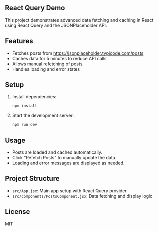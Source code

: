 ## React Query Demo

This project demonstrates advanced data fetching and caching in React using React Query and the JSONPlaceholder API.

## Features

- Fetches posts from https://jsonplaceholder.typicode.com/posts
- Caches data for 5 minutes to reduce API calls
- Allows manual refetching of posts
- Handles loading and error states

## Setup

1. Install dependencies:
   ```sh
   npm install
   ```

2. Start the development server:
   ```sh
   npm run dev
   ```

## Usage

- Posts are loaded and cached automatically.
- Click "Refetch Posts" to manually update the data.
- Loading and error messages are displayed as needed.

## Project Structure

- `src/App.jsx`: Main app setup with React Query provider
- `src/components/PostsComponent.jsx`: Data fetching and display logic

## License

MIT